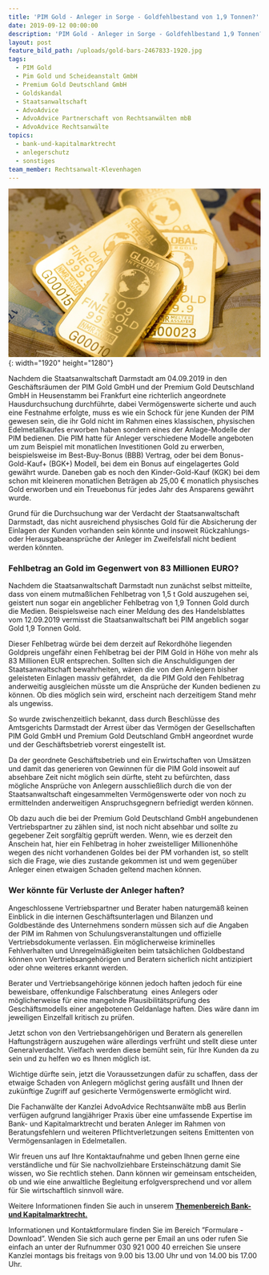 ```yaml
---
title: 'PIM Gold - Anleger in Sorge - Goldfehlbestand von 1,9 Tonnen?'
date: 2019-09-12 00:00:00
description: 'PIM Gold - Anleger in Sorge - Goldfehlbestand 1,9 Tonnen?'
layout: post
feature_bild_path: /uploads/gold-bars-2467833-1920.jpg
tags:
  - PIM Gold
  - Pim Gold und Scheideanstalt GmbH
  - Premium Gold Deutschland GmbH
  - Goldskandal
  - Staatsanwaltschaft
  - AdvoAdvice
  - AdvoAdvice Partnerschaft von Rechtsanwälten mbB
  - AdvoAdvice Rechtsanwälte
topics:
  - bank-und-kapitalmarktrecht
  - anlegerschutz
  - sonstiges
team_member: Rechtsanwalt-Klevenhagen
---
```


![](/uploads/gold-bars-2467833-1920-1.jpg){: width="1920" height="1280"}

Nachdem die Staatsanwaltschaft Darmstadt am 04.09.2019 in den Gesch&auml;ftsr&auml;umen der PIM Gold GmbH und der Premium Gold Deutschland GmbH in Heusenstamm bei Frankfurt eine richterlich angeordnete Hausdurchsuchung durchf&uuml;hrte, dabei Vermögenswerte sicherte und auch eine Festnahme erfolgte, muss es wie ein Schock f&uuml;r jene Kunden der PIM gewesen sein, die ihr Gold nicht im Rahmen eines klassischen, physischen Edelmetallkaufes erworben haben sondern eines der Anlage-Modelle der PIM bedienen. Die PIM hatte f&uuml;r Anleger verschiedene Modelle angeboten um zum Beispiel mit monatlichen Investitionen Gold zu erwerben, beispielsweise im Best-Buy-Bonus (BBB) Vertrag, oder bei dem Bonus-Gold-Kauf+ (BGK+) Modell, bei dem ein Bonus auf eingelagertes Gold gew&auml;hrt wurde. Daneben gab es noch den Kinder-Gold-Kauf (KGK) bei dem schon mit kleineren monatlichen Betr&auml;gen ab 25,00 € monatlich physisches Gold erworben und ein Treuebonus f&uuml;r jedes Jahr des Ansparens gew&auml;hrt wurde.

Grund f&uuml;r die Durchsuchung war der Verdacht der Staatsanwaltschaft Darmstadt, das nicht ausreichend physisches Gold f&uuml;r die Absicherung der Einlagen der Kunden vorhanden sein könnte und insoweit R&uuml;ckzahlungs- oder Herausgabeanspr&uuml;che der Anleger im Zweifelsfall nicht bedient werden könnten.

### Fehlbetrag an Gold im Gegenwert von 83 Millionen EURO?

Nachdem die Staatsanwaltschaft Darmstadt nun zun&auml;chst selbst mitteilte, dass von einem mutma&szlig;lichen Fehlbetrag von 1,5 t Gold auszugehen sei, geistert nun sogar ein angeblicher Fehlbetrag von 1,9 Tonnen Gold durch die Medien. Beispielsweise nach einer Meldung des des Handelsblattes vom 12.09.2019 vermisst die Staatsanwaltschaft bei PIM angeblich sogar Gold 1,9 Tonnen Gold.

Dieser Fehlbetrag w&uuml;rde bei dem derzeit auf Rekordhöhe liegenden Goldpreis ungef&auml;hr einen Fehlbetrag bei der PIM Gold in Höhe von mehr als 83 Millionen EUR entsprechen. Sollten sich die Anschuldigungen der Staatsanwaltschaft bewahrheiten, w&auml;ren die von den Anlegern bisher geleisteten Einlagen massiv gef&auml;hrdet,&nbsp; da die PIM Gold den Fehlbetrag anderweitig ausgleichen m&uuml;sste um die Anspr&uuml;che der Kunden bedienen zu können. Ob dies möglich sein wird, erscheint nach derzeitigem Stand mehr als ungewiss.

So wurde zwischenzeitlich bekannt, dass durch Beschl&uuml;sse des Amtsgerichts Darmstadt der Arrest &uuml;ber das Vermögen der Gesellschaften PIM Gold GmbH und Premium Gold Deutschland GmbH angeordnet wurde und der Gesch&auml;ftsbetrieb vorerst eingestellt ist.

Da der geordnete Gesch&auml;ftsbetrieb und ein Erwirtschaften von Ums&auml;tzen und damit das generieren von Gewinnen f&uuml;r die PIM Gold insoweit auf absehbare Zeit nicht möglich sein d&uuml;rfte, steht zu bef&uuml;rchten, dass mögliche Anspr&uuml;che von Anlegern ausschlie&szlig;lich durch die von der Staatsanwaltschaft eingesammelten Vermögenswerte oder von noch zu ermittelnden anderweitigen Anspruchsgegnern befriedigt werden können.

Ob dazu auch die bei der Premium Gold Deutschland GmbH angebundenen Vertriebspartner zu z&auml;hlen sind, ist noch nicht absehbar und sollte zu gegebener Zeit sorgf&auml;ltig gepr&uuml;ft werden. Wenn, wie es derzeit den Anschein hat, hier ein Fehlbetrag in hoher zweistelliger Millionenhöhe wegen des nicht vorhandenen Goldes bei der PM vorhanden ist, so stellt sich die Frage, wie dies zustande gekommen ist und wem gegen&uuml;ber Anleger einen etwaigen Schaden geltend machen können.

### Wer könnte f&uuml;r Verluste der Anleger haften?

Angeschlossene Vertriebspartner und Berater haben naturgem&auml;&szlig; keinen Einblick in die internen Gesch&auml;ftsunterlagen und Bilanzen und Goldbest&auml;nde des Unternehmens sondern m&uuml;ssen sich auf die Angaben der PIM im Rahmen von Schulungsveranstaltungen und offizielle Vertriebsdokumente verlassen. Ein möglicherweise kriminelles Fehlverhalten und Unregelm&auml;&szlig;igkeiten beim tats&auml;chlichen Goldbestand können von Vertriebsangehörigen und Beratern sicherlich nicht antizipiert oder ohne weiteres erkannt werden.

Berater und Vertriebsangehörige können jedoch haften jedoch f&uuml;r eine beweisbare, offenkundige Falschberatung&nbsp; eines Anlegers oder möglicherweise f&uuml;r eine mangelnde Plausibilit&auml;tspr&uuml;fung des Gesch&auml;ftsmodells einer angebotenen Geldanlage haften. Dies w&auml;re dann im jeweiligen Einzelfall kritisch zu pr&uuml;fen.

Jetzt schon von den Vertriebsangehörigen und Beratern als generellen Haftungstr&auml;gern auszugehen w&auml;re allerdings verfr&uuml;ht und stellt diese unter Generalverdacht. Vielfach werden diese bem&uuml;ht sein, f&uuml;r Ihre Kunden da zu sein und zu helfen wo es Ihnen möglich ist.

Wichtige d&uuml;rfte sein, jetzt die Voraussetzungen daf&uuml;r zu schaffen, dass der etwaige Schaden von Anlegern möglichst gering ausf&auml;llt und Ihnen der zuk&uuml;nftige Zugriff auf gesicherte Vermögenswerte ermöglicht wird.&nbsp;

Die Fachanw&auml;lte der Kanzlei AdvoAdvice Rechtsanw&auml;lte mbB aus Berlin verf&uuml;gen aufgrund langj&auml;hriger Praxis &uuml;ber eine umfassende Expertise im Bank- und Kapitalmarktrecht und beraten Anleger im Rahmen von Beratungsfehlern und weiteren Pflichtverletzungen seitens Emittenten von Vermögensanlagen in Edelmetallen.

Wir freuen uns auf Ihre Kontaktaufnahme und geben Ihnen gerne eine verst&auml;ndliche und f&uuml;r Sie nachvollziehbare Ersteinsch&auml;tzung damit Sie wissen, wo Sie rechtlich stehen. Dann können wir gemeinsam entscheiden, ob und wie eine anwaltliche Begleitung erfolgversprechend und vor allem f&uuml;r Sie wirtschaftlich sinnvoll w&auml;re.

Weitere Informationen finden Sie auch in unserem&nbsp;[**Themenbereich Bank- und Kapitalmarktrecht.**](https://advoadvice.de/themen/bank-und-kapitalmarktrecht/)

Informationen und Kontaktformulare finden Sie im Bereich ”Formulare - Download”. Wenden Sie sich auch gerne per Email an uns oder rufen Sie einfach an unter der Rufnummer 030 921 000 40 erreichen Sie unsere Kanzlei montags bis freitags von 9.00 bis 13.00 Uhr und von 14.00 bis 17.00 Uhr.&nbsp;